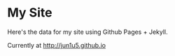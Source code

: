 My Site
================

Here's the data for my site using Github Pages + Jekyll.

Currently at http://jun1u5.github.io
